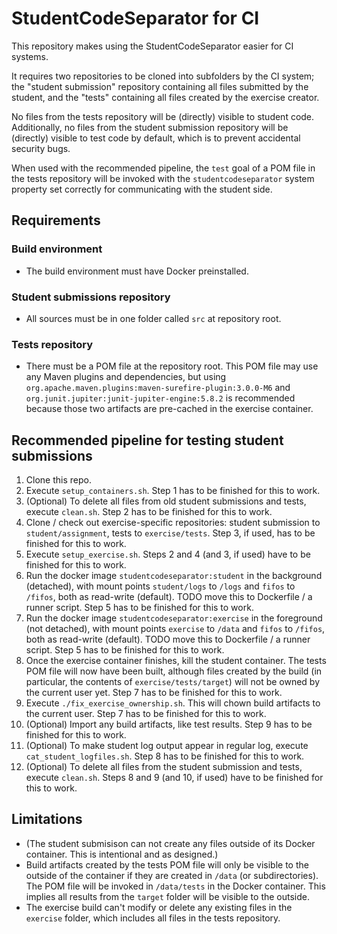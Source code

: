 # StudentCodeSeparator for CI
This repository makes using the StudentCodeSeparator easier for CI systems.

It requires two repositories to be cloned into subfolders by the CI system;
the "student submission" repository containing all files submitted by the student,
and the "tests" containing all files created by the exercise creator.

No files from the tests repository will be (directly) visible to student code.
Additionally, no files from the student submission repository will be (directly) visible to test code by default,
which is to prevent accidental security bugs.

When used with the recommended pipeline, the `test` goal of a POM file in the tests repository
will be invoked with the `studentcodeseparator` system property set correctly for communicating with the student side.

## Requirements

### Build environment
- The build environment must have Docker preinstalled.

### Student submissions repository
- All sources must be in one folder called `src` at repository root.

### Tests repository
- There must be a POM file at the repository root.
  This POM file may use any Maven plugins and dependencies, but using
  `org.apache.maven.plugins:maven-surefire-plugin:3.0.0-M6` and `org.junit.jupiter:junit-jupiter-engine:5.8.2`
  is recommended because those two artifacts are pre-cached in the exercise container.

## Recommended pipeline for testing student submissions
 1. Clone this repo.
 2. Execute `setup_containers.sh`.
     Step 1 has to be finished for this to work.
 3. (Optional) To delete all files from old student submissions and tests, execute `clean.sh`.
     Step 2 has to be finished for this to work.
 4. Clone / check out exercise-specific repositories: student submission to `student/assignment`, tests to `exercise/tests`.
     Step 3, if used, has to be finished for this to work.
 5. Execute `setup_exercise.sh`.
     Steps 2 and 4 (and 3, if used) have to be finished for this to work.
 6. Run the docker image `studentcodeseparator:student` in the background (detached),
    with mount points `student/logs` to `/logs` and `fifos` to `/fifos`, both as read-write (default).
    TODO move this to Dockerfile / a runner script.
	 Step 5 has to be finished for this to work.
 7. Run the docker image `studentcodeseparator:exercise` in the foreground (not detached),
    with mount points `exercise` to `/data` and `fifos` to `/fifos`, both as read-write (default).
    TODO move this to Dockerfile / a runner script.
	 Step 5 has to be finished for this to work.
 8. Once the exercise container finishes, kill the student container.
    The tests POM file will now have been built, although files created by the build
    (in particular, the contents of `exercise/tests/target`) will not be owned by the current user yet.
	 Step 7 has to be finished for this to work.
 9. Execute `./fix_exercise_ownership.sh`. This will chown build artifacts to the current user.
	 Step 7 has to be finished for this to work.
11. (Optional) Import any build artifacts, like test results.
	 Step 9 has to be finished for this to work.
10. (Optional) To make student log output appear in regular log, execute `cat_student_logfiles.sh`.
	 Step 8 has to be finished for this to work.
12. (Optional) To delete all files from the student submission and tests, execute `clean.sh`.
	 Steps 8 and 9 (and 10, if used) have to be finished for this to work.

## Limitations
- (The student submisison can not create any files outside of its Docker container.
  This is intentional and as designed.)
- Build artifacts created by the tests POM file will only be visible to the outside of the container
  if they are created in `/data` (or subdirectories).
  The POM file will be invoked in `/data/tests` in the Docker container.
  This implies all results from the `target` folder will be visible to the outside.
- The exercise build can't modify or delete any existing files in the `exercise` folder,
  which includes all files in the tests repository.
